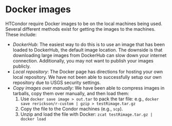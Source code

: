 # Docker images 

HTCondor require Docker images to be on the local machines being
used. 
Several different methods exist for getting the images to the
machines. 
These include:

- _DockerHub_: The easiest way to do this is to use an image that has been loaded to
DockerHub, the default image location.
The downside is that downloading large images from DockerHub can slow
down your internet connection.
Additionally, you may not want to publish your images publicly.
- _Local repository_: The Docker page has directions for hosting your
  own local repository. We have not been able to successfully setup our
  own repository due to USGS security settings.
- _Copy images over manually_: We have been able to compress images in
  tarballs, copy them over manually, and then load them:
  1. Use `docker save image > out.tar` to pack the tar file: e.g.,
     `docker save rerickson/r-custom | gzip > testRimage.tar.gz`
  2. Copy the file to the Condor machines (e.g., `scp`).
  3. Unzip and load the file with Docker: `zcat testRimage.tar.gz | docker load`
